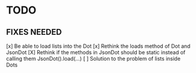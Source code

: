 # TODO

## FIXES NEEDED
[x] Be able to load lists into the Dot
[x] Rethink the loads method of Dot and JsonDot
[X] Rethink if the methods in JsonDot should be static instead of calling them JsonDot().load(...)
[ ] Solution to the problem of lists inside Dots

